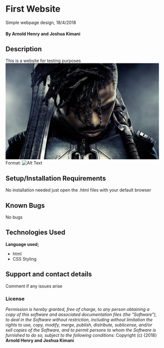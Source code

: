 # First Website
Simple webpage design, 18/4/2018
#### By **Arnold Henry and Joshua Kimani**
## Description
This is a website for testing purposes
![GitHub Logo](images/wakanda.jpg)
Format: ![Alt Text](url)
## Setup/Installation Requirements
No installation needed just open the .html files with your default browser
## Known Bugs
No bugs
## Technologies Used
**Language used;**
* html
* CSS Styling
## Support and contact details
Comment if any issues arise
### License
*Permission is hereby granted, free of charge, to any person obtaining a copy of this software and associated documentation files (the "Software"), to deal in the Software without restriction, including without limitation the rights to use, copy, modify, merge, publish, distribute, sublicense, and/or sell copies of the Software, and to permit persons to whom the Software is furnished to do so, subject to the following conditions:*
Copyright (c) {2018} **Arnold Henry and Joshua Kimani**
